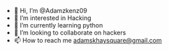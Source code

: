 - 👋 Hi, I’m @Adamzkenz09
- 👀 I’m interested in Hacking
- 🌱 I’m currently learning python
- 💞️ I’m looking to collaborate on hackers
- 📫 How to reach me adamskhaysquare@gmail.com

<!---
Adamzkenz09/Adamzkenz09 is a ✨ special ✨ repository because its `README.md` (this file) appears on your GitHub profile.
You can click the Preview link to take a look at your changes.
--->
